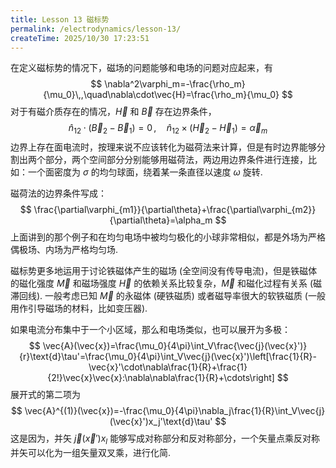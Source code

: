 ```yaml
---
title: Lesson 13 磁标势
permalink: /electrodynamics/lesson-13/
createTime: 2025/10/30 17:23:51
---
```

在定义磁标势的情况下，磁场的问题能够和电场的问题对应起来，有
$$
\nabla^2\varphi_m=-\frac{\rho_m}{\mu_0}\,,\quad\nabla\cdot\vec{H}=\frac{\rho_m}{\mu_0}
$$
对于有磁介质存在的情况，$\vec{H}$ 和 $\vec{B}$ 存在边界条件，
$$
\hat{n}_{12}\cdot(\vec{B}_2-\vec{B}_1)=0\,,\quad\hat{n}_{12}\times(\vec{H}_2-\vec{H}_1)=\vec{\alpha}_m
$$
边界上存在面电流时，按理来说不应该转化为磁荷法来计算，但是有时边界能够分割出两个部分，两个空间部分分别能够用磁荷法，两边用边界条件进行连接，比如：一个面密度为 $\sigma$ 的均匀球面，绕着某一条直径以速度 $\omega$ 旋转.

磁荷法的边界条件写成：
$$
\frac{\partial\varphi_{m1}}{\partial\theta}+\frac{\partial\varphi_{m2}}{\partial\theta}=\alpha_m
$$
上面讲到的那个例子和在均匀电场中被均匀极化的小球非常相似，都是外场为严格偶极场、内场为严格均匀场.


磁标势更多地运用于讨论铁磁体产生的磁场 (全空间没有传导电流)，但是铁磁体的磁化强度 $\vec{M}$ 和磁场强度 $\vec{H}$ 的依赖关系比较复杂，$\vec{M}$ 和磁化过程有关系 (磁滞回线). 一般考虑已知 $\vec{M}$ 的永磁体 (硬铁磁质) 或者磁导率很大的软铁磁质 (一般用作引导磁场的材料，比如变压器).

如果电流分布集中于一个小区域，那么和电场类似，也可以展开为多极：
$$
\vec{A}(\vec{x})=\frac{\mu_0}{4\pi}\int_V\frac{\vec{j}(\vec{x}')}{r}\text{d}\tau'=\frac{\mu_0}{4\pi}\int_V\vec{j}(\vec{x}')\left[\frac{1}{R}-\vec{x}'\cdot\nabla\frac{1}{R}+\frac{1}{2!}\vec{x}\vec{x}:\nabla\nabla\frac{1}{R}+\cdots\right]
$$
展开式的第二项为
$$
\vec{A}^{(1)}(\vec{x})=-\frac{\mu_0}{4\pi}\nabla_j\frac{1}{R}\int_V\vec{j}(\vec{x}')x_j'\text{d}\tau'
$$
这是因为，并矢 $\vec{j}(\vec{x}')x_l$ 能够写成对称部分和反对称部分，一个矢量点乘反对称并矢可以化为一组矢量双叉乘，进行化简.

